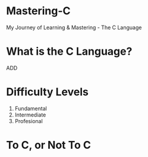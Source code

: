 # Mastering-C
My Journey of Learning &amp; Mastering - The C Language

# What is the C Language?

ADD

# Difficulty Levels

1. Fundamental
2. Intermediate
3. Profesional

# To C, or Not To C
